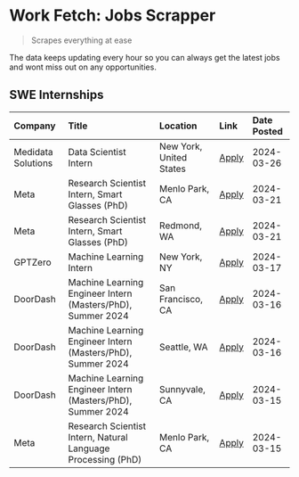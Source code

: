 # Work Fetch: Jobs Scrapper
> Scrapes everything at ease

The data keeps updating every hour so you can always get the latest jobs and wont miss out on any opportunities.

## SWE Internships
<!--START_SECTION:workfetch-->
| Company            | Title                                                        | Location                | Link                                                                                                                                                                                                                                                                         | Date Posted   |
|:-------------------|:-------------------------------------------------------------|:------------------------|:-----------------------------------------------------------------------------------------------------------------------------------------------------------------------------------------------------------------------------------------------------------------------------|:--------------|
| Medidata Solutions | Data Scientist Intern                                        | New York, United States | [Apply](https://www.linkedin.com/jobs/view/data-scientist-intern-at-medidata-solutions-3810253704?position=10&pageNum=0&refId=wZ%2BHRhtpZ6%2FJ3nLdkyJafA%3D%3D&trackingId=BK0mXmckg7oP2XB%2FZ%2FadZA%3D%3D&trk=public_jobs_jserp-result_search-card)                         | 2024-03-26    |
| Meta               | Research Scientist Intern, Smart Glasses (PhD)               | Menlo Park, CA          | [Apply](https://www.linkedin.com/jobs/view/research-scientist-intern-smart-glasses-phd-at-meta-3811308332?position=8&pageNum=0&refId=wZ%2BHRhtpZ6%2FJ3nLdkyJafA%3D%3D&trackingId=06%2FW3kMd1DwTIW9fWUZlqQ%3D%3D&trk=public_jobs_jserp-result_search-card)                    | 2024-03-21    |
| Meta               | Research Scientist Intern, Smart Glasses (PhD)               | Redmond, WA             | [Apply](https://www.linkedin.com/jobs/view/research-scientist-intern-smart-glasses-phd-at-meta-3811304794?position=12&pageNum=0&refId=wZ%2BHRhtpZ6%2FJ3nLdkyJafA%3D%3D&trackingId=zQv2C0bdteYgAVI%2FzkoMTg%3D%3D&trk=public_jobs_jserp-result_search-card)                   | 2024-03-21    |
| GPTZero            | Machine Learning Intern                                      | New York, NY            | [Apply](https://www.linkedin.com/jobs/view/machine-learning-intern-at-gptzero-3860723963?position=9&pageNum=0&refId=wZ%2BHRhtpZ6%2FJ3nLdkyJafA%3D%3D&trackingId=7a7mb5cDX8kW8kj3icFPVw%3D%3D&trk=public_jobs_jserp-result_search-card)                                       | 2024-03-17    |
| DoorDash           | Machine Learning Engineer Intern (Masters/PhD), Summer 2024  | San Francisco, CA       | [Apply](https://www.linkedin.com/jobs/view/machine-learning-engineer-intern-masters-phd-summer-2024-at-doordash-3736457737?position=3&pageNum=0&refId=wZ%2BHRhtpZ6%2FJ3nLdkyJafA%3D%3D&trackingId=yn0YbRqtduARNKlAjimmBw%3D%3D&trk=public_jobs_jserp-result_search-card)     | 2024-03-16    |
| DoorDash           | Machine Learning Engineer Intern (Masters/PhD), Summer 2024  | Seattle, WA             | [Apply](https://www.linkedin.com/jobs/view/machine-learning-engineer-intern-masters-phd-summer-2024-at-doordash-3736455966?position=4&pageNum=0&refId=wZ%2BHRhtpZ6%2FJ3nLdkyJafA%3D%3D&trackingId=ZV%2FIRP8v2MS2YSvthNtu%2Bw%3D%3D&trk=public_jobs_jserp-result_search-card) | 2024-03-16    |
| DoorDash           | Machine Learning Engineer Intern (Masters/PhD), Summer 2024  | Sunnyvale, CA           | [Apply](https://www.linkedin.com/jobs/view/machine-learning-engineer-intern-masters-phd-summer-2024-at-doordash-3736454973?position=2&pageNum=0&refId=wZ%2BHRhtpZ6%2FJ3nLdkyJafA%3D%3D&trackingId=T7zCfRM%2B9Y%2BAINNDQw1hiA%3D%3D&trk=public_jobs_jserp-result_search-card) | 2024-03-15    |
| Meta               | Research Scientist Intern, Natural Language Processing (PhD) | Menlo Park, CA          | [Apply](https://www.linkedin.com/jobs/view/research-scientist-intern-natural-language-processing-phd-at-meta-3858718375?position=11&pageNum=0&refId=wZ%2BHRhtpZ6%2FJ3nLdkyJafA%3D%3D&trackingId=ohAEegHqnTK528y00NSqDQ%3D%3D&trk=public_jobs_jserp-result_search-card)       | 2024-03-15    |
<!--END_SECTION:workfetch-->
